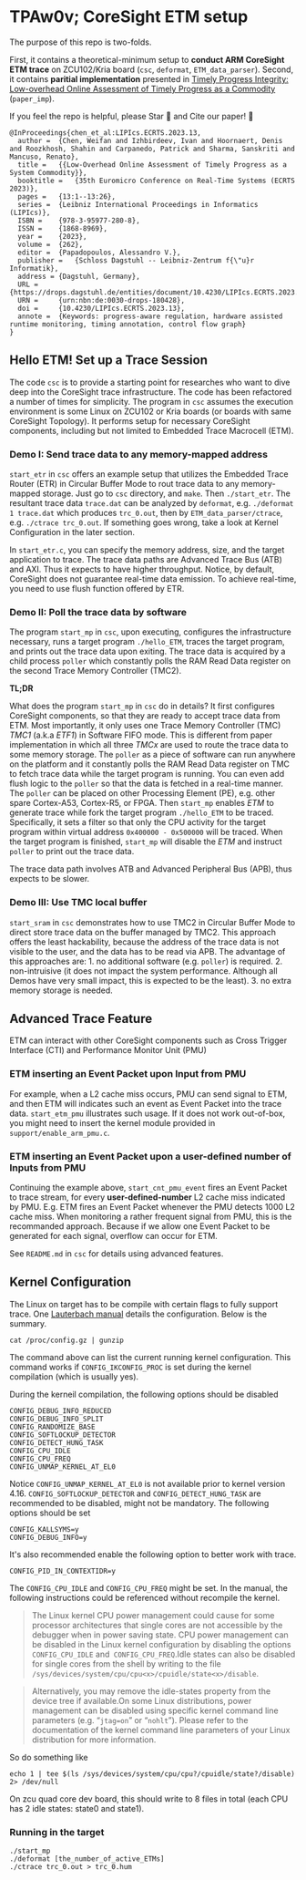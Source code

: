 # TPAw0v; CoreSight ETM setup
The purpose of this repo is two-folds.

First, it contains a theoretical-minimum setup to **conduct ARM CoreSight ETM trace** on ZCU102/Kria board (`csc`, `deformat`, `ETM_data_parser`). Second, it contains **paritial implementation** presented in [Timely Progress Integrity: Low-overhead Online Assessment of Timely Progress as a Commodity](https://drops.dagstuhl.de/entities/document/10.4230/LIPIcs.ECRTS.2023.13) (`paper_imp`).

If you feel the repo is helpful, please Star 🌟 and Cite our paper! 🫶
```
@InProceedings{chen_et_al:LIPIcs.ECRTS.2023.13,
  author =	{Chen, Weifan and Izhbirdeev, Ivan and Hoornaert, Denis and Roozkhosh, Shahin and Carpanedo, Patrick and Sharma, Sanskriti and Mancuso, Renato},
  title =	{{Low-Overhead Online Assessment of Timely Progress as a System Commodity}},
  booktitle =	{35th Euromicro Conference on Real-Time Systems (ECRTS 2023)},
  pages =	{13:1--13:26},
  series =	{Leibniz International Proceedings in Informatics (LIPIcs)},
  ISBN =	{978-3-95977-280-8},
  ISSN =	{1868-8969},
  year =	{2023},
  volume =	{262},
  editor =	{Papadopoulos, Alessandro V.},
  publisher =	{Schloss Dagstuhl -- Leibniz-Zentrum f{\"u}r Informatik},
  address =	{Dagstuhl, Germany},
  URL =		{https://drops.dagstuhl.de/entities/document/10.4230/LIPIcs.ECRTS.2023.13},
  URN =		{urn:nbn:de:0030-drops-180428},
  doi =		{10.4230/LIPIcs.ECRTS.2023.13},
  annote =	{Keywords: progress-aware regulation, hardware assisted runtime monitoring, timing annotation, control flow graph}
}
```
## Hello ETM! Set up a Trace Session

The code `csc` is to provide a starting point for researches who want to dive deep into the CoreSight trace infrastructure. The code has been refactored a number of times for simplicity. The program in `csc` assumes the execution environment is some Linux on ZCU102 or Kria boards (or boards with same CoreSight Topology). It performs setup for necessary CoreSight components, including but not limited to Embedded Trace Macrocell (ETM). 

### Demo I: Send trace data to any memory-mapped address
`start_etr` in `csc` offers an example setup that utilizes the Embedded Trace Router (ETR) in Circular Buffer Mode to rout trace data to any memory-mapped storage. Just go to `csc` directory, and `make`. Then `./start_etr`. The resultant trace data `trace.dat` can be analyzed by `deformat`, e.g. `./deformat 1 trace.dat` which produces `trc_0.out`, then by `ETM_data_parser/ctrace`, e.g. `./ctrace trc_0.out`. If something goes wrong, take a look at Kernel Configuration in the later section.

In `start_etr.c`, you can specify the memory address, size, and the target application to trace. The trace data paths are Advanced Trace Bus (ATB) and AXI. Thus it expects to have higher throughput. Notice, by default, CoreSight does not guarantee real-time data emission. To achieve real-time, you need to use flush function offered by ETR. 

### Demo II: Poll the trace data by software
The program `start_mp` in `csc`, upon executing, configures the infrastructure necessary, runs a target program `./hello_ETM`, traces the target program, and prints out the trace data upon exiting. The trace data is acquired by a child process `poller` which constantly polls the RAM Read Data register on the second Trace Memory Controller (TMC2).

**TL;DR**

What does the program `start_mp` in `csc` do in details? It first configures CoreSight components, so that they are ready to accept trace data from ETM. Most importantly, it only uses one Trace Memory Controller (TMC) *TMC1* (a.k.a *ETF1*) in Software FIFO mode. This is different from paper implementation in which all three *TMCx* are used to route the trace data to some memory storage. The `poller` as a piece of software can run anywhere on the platform and it constantly polls the RAM Read Data register on TMC to fetch trace data while the target program is running. You can even add flush logic to the `poller` so that the data is fetched in a real-time manner. The `poller` can be placed on other Processing Element (PE), e.g. other spare Cortex-A53, Cortex-R5, or FPGA. Then `start_mp` enables *ETM* to generate trace while fork the target program `./hello_ETM` to be traced. Specifically, it sets a filter so that only the CPU activity for the target program within virtual address `0x400000 - 0x500000` will be traced. When the target program is finished, `start_mp` will disable the *ETM* and instruct `poller` to print out the trace data. 

The trace data path involves ATB and Advanced Peripheral Bus (APB), thus expects to be slower.

### Demo III: Use TMC local buffer
`start_sram` in `csc` demonstrates how to use TMC2 in Circular Buffer Mode to direct store trace data on the buffer managed by TMC2. This approach offers the least hackability, because the address of the trace data is not visible to the user, and the data has to be read via APB. The advantage of this approaches are: 1. no additional software (e.g. `poller`) is required. 2. non-intruisive (it does not impact the system performance. Although all Demos have very small impact, this is expected to be the least). 3. no extra memory storage is needed. 


## Advanced Trace Feature
ETM can interact with other CoreSight components such as Cross Trigger Interface (CTI) and Performance Monitor Unit (PMU)

### ETM inserting an Event Packet upon Input from PMU
For example, when a L2 cache miss occurs, PMU can send signal to ETM, and then ETM will indicates such an event as Event Packet into the trace data.
`start_etm_pmu` illustrates such usage. If it does not work out-of-box, you might need to insert the kernel module provided in `support/enable_arm_pmu.c`. 

### ETM inserting an Event Packet upon a user-defined number of Inputs from PMU
Continuing the example above, `start_cnt_pmu_event` fires an Event Packet to trace stream, for every **user-defined-number** L2 cache miss indicated by PMU. E.g. ETM fires an Event Packet whenever the PMU detects 1000 L2 cache miss. When monitoring a rather frequent signal from PMU, this is the recommanded approach. Because if we allow one Event Packet to be generated for each signal, overflow can occur for ETM. 

See `README.md` in `csc` for details using advanced features. 

## Kernel Configuration ###
The Linux on target has to be compile with certain flags to fully support trace. One [Lauterbach manual](https://www2.lauterbach.com/pdf/training_rtos_linux.pdf) details the configuration. Below is the summary.

```
cat /proc/config.gz | gunzip
```
The command above can list the current running kernel configuration. This command works if `CONFIG_IKCONFIG_PROC` is set during the kernel compilation (which is usually yes). 

During the kerneil compilation, the following options should be disabled

```
CONFIG_DEBUG_INFO_REDUCED
CONFIG_DEBUG_INFO_SPLIT
CONFIG_RANDOMIZE_BASE
CONFIG_SOFTLOCKUP_DETECTOR
CONFIG_DETECT_HUNG_TASK
CONFIG_CPU_IDLE
CONFIG_CPU_FREQ
CONFIG_UNMAP_KERNEL_AT_EL0
```
Notice `CONFIG_UNMAP_KERNEL_AT_EL0` is not available prior to kernel version 4.16. `CONFIG_SOFTLOCKUP_DETECTOR` and `CONFIG_DETECT_HUNG_TASK` are recommended to be disabled, might not be mandatory.
The following options should be set
```
CONFIG_KALLSYMS=y
CONFIG_DEBUG_INFO=y
```
It's also recommended enable the following option to better work with trace.
```
CONFIG_PID_IN_CONTEXTIDR=y
```

The `CONFIG_CPU_IDLE` and `CONFIG_CPU_FREQ` might be set. In the manual, the following instructions could be referenced without recompile the kernel.

> The Linux kernel CPU power management could cause for some processor architectures that single cores are not accessible by the debugger when in power saving state. CPU power management can be disabled in the Linux kernel configuration by disabling the options `CONFIG_CPU_IDLE` and` CONFIG_CPU_FREQ`.Idle states can also be disabled for single cores from the shell by writing to the file `/sys/devices/system/cpu/cpu<x>/cpuidle/state<x>/disable`. 

> Alternatively, you may remove the idle-states property from the device tree if available.On some Linux distributions, power management can be disabled using specific kernel command line parameters (e.g. “`jtag=on`” or “`nohlt`”). Please refer to the documentation of the kernel command line parameters of your Linux distribution for more information. 

So do something like
```
echo 1 | tee $(ls /sys/devices/system/cpu/cpu?/cpuidle/state?/disable) 2> /dev/null
```
On zcu quad core dev board, this should write to 8 files in total (each CPU has 2 idle states: state0 and state1).

### Running in the target
```shell
./start_mp
./deformat [the_number_of_active_ETMs]
./ctrace trc_0.out > trc_0.hum
```

